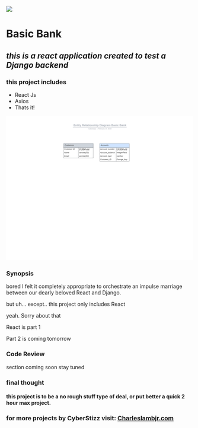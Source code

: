 

![](https://concept-stories.s3.ap-south-1.amazonaws.com/test/Stories%20-%20Images_story_77297/image_2019-08-08%2013%3A54%3A12.963547%2B00%3A00)

#      **Basic Bank**

## _this is a react application created to test a Django backend_

### this project includes
* React Js
* Axios
* Thats it!



![Screenshot](./public/Basic%20Bank%20ER%20diagram.png)

### Synopsis
bored I felt it completely appropriate to orchestrate an impulse marriage between our dearly beloved React and Django.


but uh... except.. this project only includes React

yeah. Sorry about that

React is part 1

Part 2 is coming tomorrow


### Code Review
section coming soon stay tuned

### final thought
#### this project is to be a no rough stuff type of deal, or put better a quick 2 hour max project.


### for more projects by CyberStizz visit: [Charleslambjr.com](https://www.charleslambjr.com/)